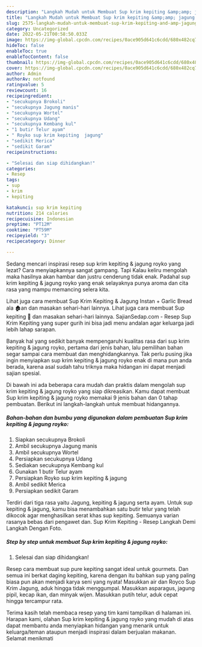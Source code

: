 ```yaml
---
description: "Langkah Mudah untuk Membuat Sup krim kepiting &amp;amp; jagung royko Menu Buka Puas"
title: "Langkah Mudah untuk Membuat Sup krim kepiting &amp;amp; jagung royko Menu Buka Puas"
slug: 2575-langkah-mudah-untuk-membuat-sup-krim-kepiting-and-amp-jagung-royko-menu-buka-puas
category: Uncategorized
date: 2022-05-21T00:58:50.033Z
image: https://img-global.cpcdn.com/recipes/0ace905d641c6cdd/680x482cq70/sup-krim-kepiting-jagung-royko-foto-resep-utama.jpg
hideToc: false
enableToc: true
enableTocContent: false
thumbnail: https://img-global.cpcdn.com/recipes/0ace905d641c6cdd/680x482cq70/sup-krim-kepiting-jagung-royko-foto-resep-utama.jpg
cover: https://img-global.cpcdn.com/recipes/0ace905d641c6cdd/680x482cq70/sup-krim-kepiting-jagung-royko-foto-resep-utama.jpg
author: Admin
authorAv: notfound
ratingvalue: 5
reviewcount: 16
recipeingredient:
- "secukupnya Brokoli"
- "secukupnya Jagung manis"
- "secukupnya Wortel"
- "secukupnya Udang"
- "secukupnya Kembang kul"
- "1 butir Telur ayam"
- " Royko sup krim kepiting  jagung"
- "sedikit Merica"
- "sedikit Garam"
recipeinstructions:

- "Selesai dan siap dihidangkan!"
categories:
- Resep
tags:
- sup
- krim
- kepiting

katakunci: sup krim kepiting 
nutrition: 214 calories
recipecuisine: Indonesian
preptime: "PT12M"
cooktime: "PT59M"
recipeyield: "3"
recipecategory: Dinner

---
```



Sedang mencari inspirasi resep sup krim kepiting &amp; jagung royko yang lezat? Cara menyiapkannya sangat gampang. Tapi Kalau keliru mengolah maka hasilnya akan hambar dan justru cenderung tidak enak. Padahal sup krim kepiting &amp; jagung royko yang enak selayaknya punya aroma dan cita rasa yang mampu memancing selera kita.


Lihat juga cara membuat Sup Krim Kepiting &amp; Jagung Instan + Garlic Bread ala 🏚an dan masakan sehari-hari lainnya. Lihat juga cara membuat Sup kepiting 🦀 dan masakan sehari-hari lainnya. SajianSedap.com - Resep Sup Krim Kepiting yang super gurih ini bisa jadi menu andalan agar keluarga jadi lebih lahap sarapan.

Banyak hal yang sedikit banyak mempengaruhi kualitas rasa dari sup krim kepiting &amp; jagung royko, pertama dari jenis bahan, lalu pemilihan bahan segar sampai cara membuat dan menghidangkannya. Tak perlu pusing jika ingin menyiapkan sup krim kepiting &amp; jagung royko enak di mana pun anda berada, karena asal sudah tahu triknya maka hidangan ini dapat menjadi sajian spesial.


Di bawah ini ada beberapa cara mudah dan praktis dalam mengolah sup krim kepiting &amp; jagung royko yang siap dikreasikan. Kamu dapat membuat Sup krim kepiting &amp; jagung royko memakai 9 jenis bahan dan 0 tahap pembuatan. Berikut ini langkah-langkah untuk membuat hidangannya.

<!--inarticleads1-->

##### Bahan-bahan dan bumbu yang digunakan dalam pembuatan Sup krim kepiting &amp; jagung royko:

1. Siapkan secukupnya Brokoli
1. Ambil secukupnya Jagung manis
1. Ambil secukupnya Wortel
1. Persiapkan secukupnya Udang
1. Sediakan secukupnya Kembang kul
1. Gunakan 1 butir Telur ayam
1. Persiapkan  Royko sup krim kepiting &amp; jagung
1. Ambil sedikit Merica
1. Persiapkan sedikit Garam


Terdiri dari tiga rasa yaitu Jagung, kepiting &amp; jagung serta ayam. Untuk sup kepiting &amp; jagung, kamu bisa menambahkan satu butir telur yang telah dikocok agar menghasilkan serat khas sup kepiting. Semuanya varian rasanya bebas dari pengawet dan. Sup Krim Kepiting - Resep Langkah Demi Langkah Dengan Foto. 

<!--inarticleads2-->

##### Step by step untuk membuat Sup krim kepiting &amp; jagung royko:


1. Selesai dan siap dihidangkan!

Resep cara membuat sup pure kepiting sangat ideal untuk gourmets. Dan semua ini berkat daging kepiting, karena dengan itu bahkan sup yang paling biasa pun akan menjadi karya seni yang nyata! Masukkan air dan Royco Sup Krim Jagung, aduk hingga tidak menggumpal. Masukkan asparagus, jagung pipil, kecap ikan, dan minyak wijen. Masukkan putih telur, aduk cepat hingga tercampur rata. 

Terima kasih telah membaca resep yang tim kami tampilkan di halaman ini. Harapan kami, olahan Sup krim kepiting &amp; jagung royko yang mudah di atas dapat membantu anda menyiapkan hidangan yang menarik untuk keluarga/teman ataupun menjadi inspirasi dalam berjualan makanan. Selamat menikmati
